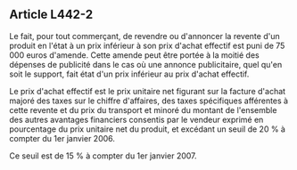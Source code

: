Article L442-2
----
Le fait, pour tout commerçant, de revendre ou d'annoncer la revente d'un produit
en l'état à un prix inférieur à son prix d'achat effectif est puni de 75 000
euros d'amende. Cette amende peut être portée à la moitié des dépenses de
publicité dans le cas où une annonce publicitaire, quel qu'en soit le support,
fait état d'un prix inférieur au prix d'achat effectif.

Le prix d'achat effectif est le prix unitaire net figurant sur la facture
d'achat majoré des taxes sur le chiffre d'affaires, des taxes spécifiques
afférentes à cette revente et du prix du transport et minoré du montant de
l'ensemble des autres avantages financiers consentis par le vendeur exprimé en
pourcentage du prix unitaire net du produit, et excédant un seuil de 20 % à
compter du 1er janvier 2006.

Ce seuil est de 15 % à compter du 1er janvier 2007.
